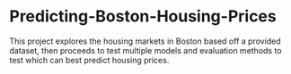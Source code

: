 # Predicting-Boston-Housing-Prices

This project explores the housing markets in Boston based off a provided dataset, then proceeds to test multiple models and evaluation methods to test which can best predict housing prices. 
